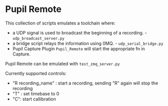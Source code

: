 # Pupil Remote

This collection of scripts emulates a toolchain where: 
* a UDP signal is used to broadcast the beginning of a recording. - `udp_broadcast_server.py`
* a bridge script relays the information using 0MQ. - `udp_serial_bridge.py`
* Pupil Capture Plugin `Pupil_Remote` will start the appropriate fn in Capture.


Pupil Remote can be emulated with `test_zmq_server.py`

Currently supported controls:

* "R recording_name" : start a recording, sending "R" again will stop the recording
* "T" : set timebase to 0
* "C": start callibration


